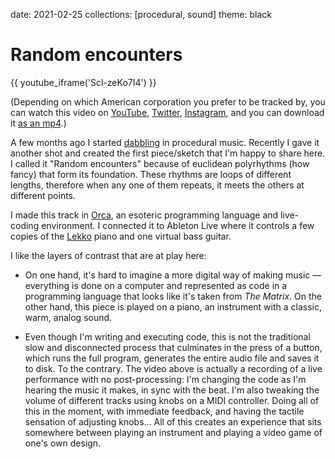 date: 2021-02-25
collections: [procedural, sound]
theme: black

Random encounters
=================

{{ youtube_iframe('Scl-zeKo7I4') }}

(Depending on which American corporation you prefer to be tracked by,
you can watch this video on [YouTube][], [Twitter][], [Instagram][],
and you can download it [as an mp4][mp4].)

  [YouTube]: https://youtu.be/Scl-zeKo7I4
  [Twitter]: https://twitter.com/narfdotpl/status/1364852433193734145
  [Instagram]: https://www.instagram.com/p/CLtU-5EnWte/
  [mp4]: random-encounters.mp4

A few months ago I started [dabbling][GarageBand] in procedural
music. Recently I gave it another shot and created the first
piece/sketch that I'm happy to share here. I called it
"Random&nbsp;encounters" because of euclidean polyrhythms (how fancy)
that form its foundation. These rhythms are loops of different lengths,
therefore when any one of them repeats, it meets the others at different
points.

  [GarageBand]: https://twitter.com/narfdotpl/status/1335203623110840320

I made this track in [Orca][], an esoteric programming language
and live-coding environment. I connected it to Ableton Live where
it controls a few copies of the [Lekko][] piano and one virtual
bass guitar.

  [Orca]: http://links.narf.pl/2020-10-27
  [Lekko]: https://feltinstruments.com/Lekko

I like the layers of contrast that are at play here:

- On one hand, it's hard to imagine a more digital way of making
  music — everything is done on a computer and represented as code in
  a programming language that looks like it's taken from _The Matrix_.
  On the other hand, this piece is played on a piano, an instrument
  with a classic, warm, analog sound.

- Even though I'm writing and executing code, this is not the traditional
  slow and disconnected process that culminates in the press of a button,
  which runs the full program, generates the entire audio file and saves
  it to disk. To the contrary. The video above is actually a recording of
  a live performance with no post-processing: I'm changing the code as I'm
  hearing the music it makes, in sync with the beat. I'm also tweaking the
  volume of different tracks using knobs on a MIDI controller. Doing all of
  this in the moment, with immediate feedback, and having the tactile
  sensation of adjusting knobs... All of this creates an experience that
  sits somewhere between playing an instrument and playing a video game
  of one's own design.
